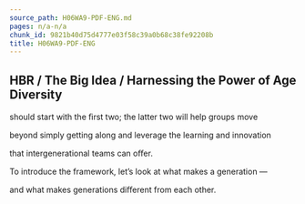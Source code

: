 ```yaml
---
source_path: H06WA9-PDF-ENG.md
pages: n/a-n/a
chunk_id: 9821b40d75d4777e03f58c39a0b68c38fe92208b
title: H06WA9-PDF-ENG
---
```

## HBR / The Big Idea / Harnessing the Power of Age Diversity

should start with the ﬁrst two; the latter two will help groups move

beyond simply getting along and leverage the learning and innovation

that intergenerational teams can oﬀer.

To introduce the framework, let’s look at what makes a generation —

and what makes generations diﬀerent from each other.
